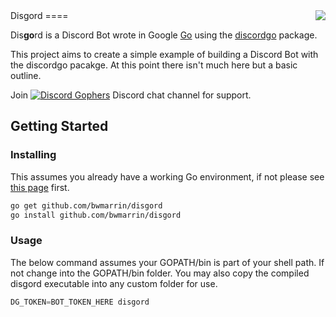 <img align="right" src="http://bwmarrin.github.io/disgord/img/gourd.jpg">
Disgord
====

Dis**go**rd is a Discord Bot wrote in Google [Go](https://golang.org/) using the [discordgo](https://github.com/bwmarrin/discordgo) package.

This project aims to create a simple example of building a Discord Bot with the
discordgo pacakge. At this point there isn't much here but a basic outline.

Join [![Discord Gophers](https://img.shields.io/badge/Discord%20Gophers-%23discordgo-blue.svg)](https://discord.gg/0f1SbxBZjYoCtNPP)
Discord chat channel for support.

## Getting Started

### Installing

This assumes you already have a working Go environment, if not please see
[this page](https://golang.org/doc/install) first.

```sh
go get github.com/bwmarrin/disgord
go install github.com/bwmarrin/disgord
```


### Usage

The below command assumes your GOPATH/bin is part of your shell path. If not
change into the GOPATH/bin folder.  You may also copy the compiled disgord
executable into any custom folder for use.

```go
DG_TOKEN=BOT_TOKEN_HERE disgord 
```


